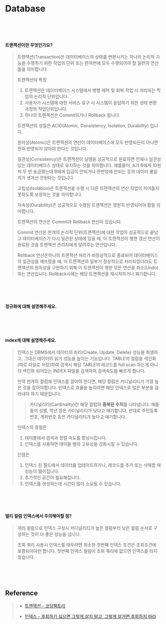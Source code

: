 # Database

<br/>

<br/>

<br/>

#### 트랜잭션이란 무엇인가요?

> 트랜잭션(Transaction)은 데이터베이스의 상태를 변환시키는 하나의 논리적 기능을 수행하기 위한 작업의 단위 또는 한꺼번에 모두 수행되어야 할 일련의 연산들을 의미합니다.
>
> 트랜잭션의 특징
>
> 1. 트랜잭션은 데이터베이스 시스템에서 병행 제어 및 회복 작업 시 처리되는 작업의 논리적 단위입니다.
> 2. 사용자가 시스템에 대한 서비스 요구 시 시스템이 응답하기 위한 상태 변환 과정의 작업단위입니다.
> 3. 하나의 트랜잭션은 Commit되거나 Rollback 됩니다.
>
> 트랜잭션의 성질은 ACID(Atomic, Consistency, Isolation, Durability) 입니다.
>
> 원자성(Atomic)은 트랜잭션의 연산이 데이터베이스에 모두 반영되든지 아니면 전혀 반영되지 않아야 한다는 것입니다.
>
> 일관성(Consistency)은 트랜잭션이 실행을 성공적으로 완료하면 언제나 일관성 있는 데이터베이스 상태로 유지하는 것을 의미합니다. 예를들어, A가 B에게 10원씩 두 번 송금했는데 B에게 입금이 안되거나 한번밖에 안되는 등의 데이터 불일치가 생겨선 안된다는 것입니다.
>
> 고립성(Isolation)은 트랜잭션을 수행 시 다른 트랜잭션의 연산 작업이 끼어들지 못하도록 보장하는 것을 의미합니다.
>
> 지속성(Durability)은 성공적으로 수행된 트랜잭션은 영원히 반영되어야 함을 의미합니다.
>
> 트랜잭션의 연산은 Commit과 Rollback 연산이 있습니다.
>
>  Commit 연산은 한개의 논리적 단위(트랜잭션)에 대한 작업이 성공적으로 끝났고 데이터베이스가 다시 일관된 상태에 있을 때, 이 트랜잭션이 행한 갱신 연산이 완료된 것을 트랜잭션 관리자에게 알려주는 연산입니다.
>
> Rollback 연산은하나의 트랜잭션 처리가 비정상적으로 종료되어 데이터베이스의 일관성을 깨뜨렸을 때, 이 트랜잭션의 일부가 정상적으로 처리되었더라도 트랜잭션의 원자성을 구현하기 위해 이 트랜잭션이 행한 모든 연산을 취소(Undo)하는 연산입니다. Rollback시에는 해당 트랜잭션을 재시작하거나 폐기합니다.

<br/>

<br/>

<br/>

#### 정규화에 대해 설명해주세요.

<br/>

<br/>

<br/>

#### index에 대해 설명해주세요.

> 인덱스는 DBMS에서 데이터의 처리(Create, Update, Delete) 성능을 희생하고, 그대신 데이터의 읽기 성능을 높이는 기능입니다. TABLE의 컬럼을 색인화(따로 파일로 저장)하여 검색시 해당 TABLE의 레코드를 full scan 하는게 아니라 색인화 되어있는 INDEX 파일을 검색하여 검색속도를 빠르게 합니다.
>
> 만약 한개의 컬럼에 인덱스를 걸어야 한다면, 해당 컬럼은 카디널리티가 가장 높은 것을 잡아야합니다. 인덱스로 효율을 높히려면 해당 인덱스로 많은 부분을 걸러내야 하기 때문입니다.
>
> > 카디널리티(Cardinality)란 해당 컬럼의 **중복된 수치**를 나타냅니다.
> > 예를 들어 성별, 학년 등은 카디널리티가 낮다고 얘기합니다.
> > 반대로 주민등록번호, 계좌번호 등은 카디널리티가 높다고 얘기합니다.
>
> 인덱스의 장점은 
>
> 1. 테이블에서 검색과 정렬 속도를 향상시킵니다.
> 2. 인덱스를 사용하면 테이블 행의 고유성을 강화시킬 수 있습니다.
>
> 단점은
>
> 1. 인덱스 된 필드에서 데이터를 업데이트하거나, 레코드를 추가 또는 삭제할 때 성능이 떨어집니다.
> 2. 추가적인 공간이 필요해집니다.
> 3. 인덱스를 생성하는데 시간이 많이 소요될 수 있습니다.
>
> 

<br/>

<br/>

<br/>

#### 멀티 컬럼 인덱스에서 주의해야할 점?

> 여러 컬럼으로 인덱스 구성시 카디널리티가 높은 컬럼부터 낮은 컬럼 순서로 구성하는 것이 더 좋은 성능을 냅니다.
>
> 조회 쿼리 사용시 인덱스를 태우려면 최소한 첫번째 인덱스 조건은 조회조건에 포함되어야만 합니다. 첫번째 인덱스 컬럼이 조회 쿼리에 없으면 인덱스를 타지 않습니다.

<br/>

<br/>

<br/>

 ## Reference

> - [트랜잭션 - 코딩팩토리](https://coding-factory.tistory.com/226)
>
> - [인덱스 - 후회하기 싫으면 그렇게 살지 말고, 그렇게 살거면 후회하지 마라](https://lalwr.blogspot.com/2016/02/db-index.html)



